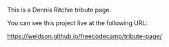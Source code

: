 This is a Dennis Ritchie tribute page.

You can see this project live at the following URL:

https://weldson.github.io/freecodecamp/tribute-page/
